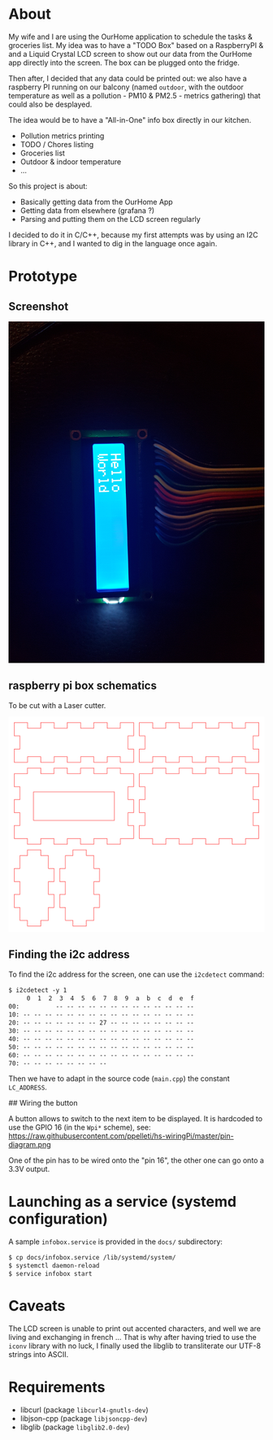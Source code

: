 # About

My wife and I are using the OurHome application to schedule the tasks &
groceries list. My idea was to have a "TODO Box" based on a RaspberryPI & and a
Liquid Crystal LCD screen to show out our data from the OurHome app directly
into the screen. The box can be plugged onto the fridge.

Then after, I decided that any data could be printed out: we also have a
raspberry PI running on our balcony (named `outdoor`, with the outdoor
temperature as well as a pollution - PM10 & PM2.5 - metrics gathering) that
could also be desplayed.

The idea would be to have a "All-in-One" info box directly in our kitchen.

* Pollution metrics printing
* TODO / Chores listing
* Groceries list
* Outdoor & indoor temperature
* ...

So this project is about:

* Basically getting data from the OurHome App
* Getting data from elsewhere (grafana ?)
* Parsing and putting them on the LCD screen regularly

I decided to do it in C/C++, because my first attempts was by using an I2C
library in C++, and I wanted to dig in the language once again.

# Prototype

## Screenshot

![LCD screen plugged into a Raspberry PI via I2C](docs/liquid-crystal-lcd.jpg)

## raspberry pi box schematics

To be cut with a Laser cutter.

![Laser cut layout for the box](docs/box_105x35x67_5mm.svg)

## Finding the i2c address

To find the i2c address for the screen, one can use the `i2cdetect` command:

```
$ i2cdetect -y 1
     0  1  2  3  4  5  6  7  8  9  a  b  c  d  e  f
00:          -- -- -- -- -- -- -- -- -- -- -- -- -- 
10: -- -- -- -- -- -- -- -- -- -- -- -- -- -- -- -- 
20: -- -- -- -- -- -- -- 27 -- -- -- -- -- -- -- -- 
30: -- -- -- -- -- -- -- -- -- -- -- -- -- -- -- -- 
40: -- -- -- -- -- -- -- -- -- -- -- -- -- -- -- -- 
50: -- -- -- -- -- -- -- -- -- -- -- -- -- -- -- -- 
60: -- -- -- -- -- -- -- -- -- -- -- -- -- -- -- -- 
70: -- -- -- -- -- -- -- --                         
```

Then we have to adapt in the source code (`main.cpp`) the constant `LC_ADDRESS`.

## Wiring the button

A button allows to switch to the next item to be displayed. It is hardcoded to
use the GPIO 16 (in the `Wpi*` scheme), see:
https://raw.githubusercontent.com/ppelleti/hs-wiringPi/master/pin-diagram.png

One of the pin has to be wired onto the "pin 16", the other one can go onto a
3.3V output.

# Launching as a service (systemd configuration)

A sample `infobox.service` is provided in the `docs/` subdirectory:

```
$ cp docs/infobox.service /lib/systemd/system/
$ systemctl daemon-reload
$ service infobox start
```


# Caveats

The LCD screen is unable to print out accented characters, and well we are
living and exchanging in french ...  That is why after having tried to use the
`iconv` library with no luck, I finally used the libglib to transliterate our
UTF-8 strings into ASCII.


# Requirements

* libcurl (package `libcurl4-gnutls-dev`)
* libjson-cpp (package `libjsoncpp-dev`)
* libglib (package `libglib2.0-dev`)

